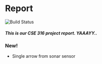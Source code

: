 # Report


![Build Status](https://travis-ci.org/joemccann/dillinger.svg?branch=master)

##### This is our CSE 316 project report. YAAAYY..

### New!

  - Single arrow from sonar sensor
